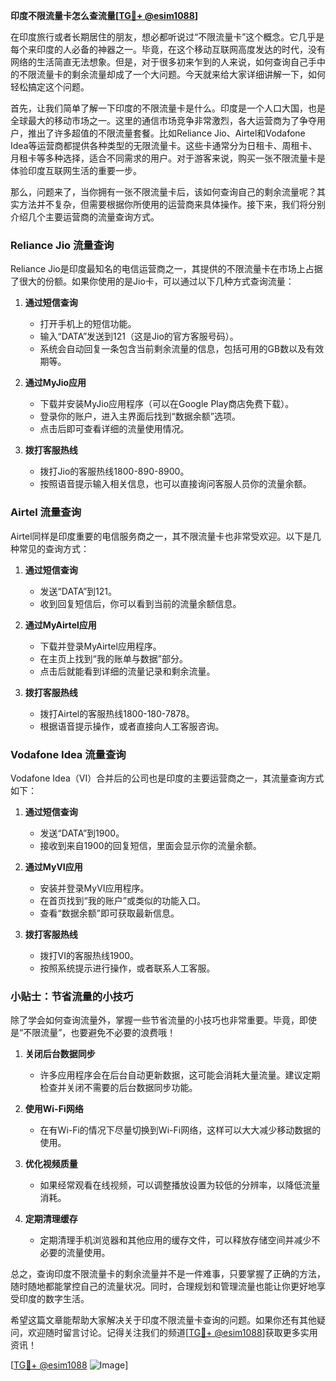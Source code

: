**印度不限流量卡怎么查流量[[TG💪+ @esim1088](https://t.me/s/esim1088)]**

在印度旅行或者长期居住的朋友，想必都听说过“不限流量卡”这个概念。它几乎是每个来印度的人必备的神器之一。毕竟，在这个移动互联网高度发达的时代，没有网络的生活简直无法想象。但是，对于很多初来乍到的人来说，如何查询自己手中的不限流量卡的剩余流量却成了一个大问题。今天就来给大家详细讲解一下，如何轻松搞定这个问题。

首先，让我们简单了解一下印度的不限流量卡是什么。印度是一个人口大国，也是全球最大的移动市场之一。这里的通信市场竞争非常激烈，各大运营商为了争夺用户，推出了许多超值的不限流量套餐。比如Reliance Jio、Airtel和Vodafone Idea等运营商都提供各种类型的无限流量卡。这些卡通常分为日租卡、周租卡、月租卡等多种选择，适合不同需求的用户。对于游客来说，购买一张不限流量卡是体验印度互联网生活的重要一步。

那么，问题来了，当你拥有一张不限流量卡后，该如何查询自己的剩余流量呢？其实方法并不复杂，但需要根据你所使用的运营商来具体操作。接下来，我们将分别介绍几个主要运营商的流量查询方式。

### Reliance Jio 流量查询

Reliance Jio是印度最知名的电信运营商之一，其提供的不限流量卡在市场上占据了很大的份额。如果你使用的是Jio卡，可以通过以下几种方式查询流量：

1. **通过短信查询**
   - 打开手机上的短信功能。
   - 输入“DATA”发送到121（这是Jio的官方客服号码）。
   - 系统会自动回复一条包含当前剩余流量的信息，包括可用的GB数以及有效期等。

2. **通过MyJio应用**
   - 下载并安装MyJio应用程序（可以在Google Play商店免费下载）。
   - 登录你的账户，进入主界面后找到“数据余额”选项。
   - 点击后即可查看详细的流量使用情况。

3. **拨打客服热线**
   - 拨打Jio的客服热线1800-890-8900。
   - 按照语音提示输入相关信息，也可以直接询问客服人员你的流量余额。

### Airtel 流量查询

Airtel同样是印度重要的电信服务商之一，其不限流量卡也非常受欢迎。以下是几种常见的查询方式：

1. **通过短信查询**
   - 发送“DATA”到121。
   - 收到回复短信后，你可以看到当前的流量余额信息。

2. **通过MyAirtel应用**
   - 下载并登录MyAirtel应用程序。
   - 在主页上找到“我的账单与数据”部分。
   - 点击后就能看到详细的流量记录和剩余流量。

3. **拨打客服热线**
   - 拨打Airtel的客服热线1800-180-7878。
   - 根据语音提示操作，或者直接向人工客服咨询。

### Vodafone Idea 流量查询

Vodafone Idea（VI）合并后的公司也是印度的主要运营商之一，其流量查询方式如下：

1. **通过短信查询**
   - 发送“DATA”到1900。
   - 接收到来自1900的回复短信，里面会显示你的流量余额。

2. **通过MyVI应用**
   - 安装并登录MyVI应用程序。
   - 在首页找到“我的账户”或类似的功能入口。
   - 查看“数据余额”即可获取最新信息。

3. **拨打客服热线**
   - 拨打VI的客服热线1900。
   - 按照系统提示进行操作，或者联系人工客服。

### 小贴士：节省流量的小技巧

除了学会如何查询流量外，掌握一些节省流量的小技巧也非常重要。毕竟，即使是“不限流量”，也要避免不必要的浪费哦！

1. **关闭后台数据同步**
   - 许多应用程序会在后台自动更新数据，这可能会消耗大量流量。建议定期检查并关闭不需要的后台数据同步功能。

2. **使用Wi-Fi网络**
   - 在有Wi-Fi的情况下尽量切换到Wi-Fi网络，这样可以大大减少移动数据的使用。

3. **优化视频质量**
   - 如果经常观看在线视频，可以调整播放设置为较低的分辨率，以降低流量消耗。

4. **定期清理缓存**
   - 定期清理手机浏览器和其他应用的缓存文件，可以释放存储空间并减少不必要的流量使用。

总之，查询印度不限流量卡的剩余流量并不是一件难事，只要掌握了正确的方法，随时随地都能掌控自己的流量状况。同时，合理规划和管理流量也能让你更好地享受印度的数字生活。

希望这篇文章能帮助大家解决关于印度不限流量卡查询的问题。如果你还有其他疑问，欢迎随时留言讨论。记得关注我们的频道[[TG💪+ @esim1088](https://t.me/s/esim1088)]获取更多实用资讯！

[[TG💪+ @esim1088](https://t.me/s/esim1088) ![Image](https://i.postimg.cc/4NQfJmqS/Snipaste-2025-05-13-00-14-12.png)]